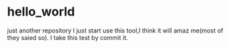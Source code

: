 # hello_world
just another repository
I just start use this tool,I think it will amaz me(most of they saied so).
I take this test by commit it.
